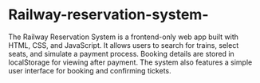 # Railway-reservation-system-
The Railway Reservation System is a frontend-only web app built with HTML, CSS, and JavaScript. It allows users to search for trains, select seats, and simulate a payment process. Booking details are stored in localStorage for viewing after payment. The system also features a simple user interface for booking and confirming tickets.
